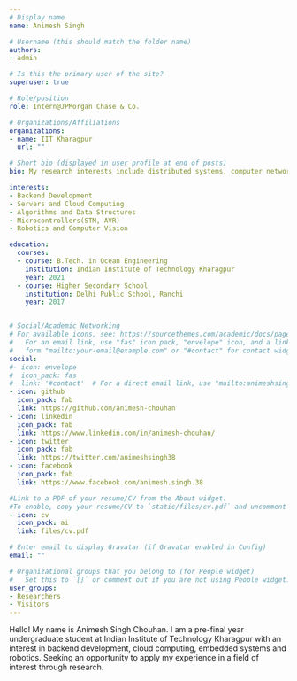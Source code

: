 ```yaml
---
# Display name
name: Animesh Singh

# Username (this should match the folder name)
authors:
- admin

# Is this the primary user of the site?
superuser: true

# Role/position
role: Intern@JPMorgan Chase & Co.

# Organizations/Affiliations
organizations:
- name: IIT Kharagpur
  url: ""

# Short bio (displayed in user profile at end of posts)
bio: My research interests include distributed systems, computer networks and programmable matter.

interests:
- Backend Development
- Servers and Cloud Computing
- Algorithms and Data Structures
- Microcontrollers(STM, AVR)
- Robotics and Computer Vision

education:
  courses:
  - course: B.Tech. in Ocean Engineering
    institution: Indian Institute of Technology Kharagpur
    year: 2021
  - course: Higher Secondary School
    institution: Delhi Public School, Ranchi
    year: 2017


# Social/Academic Networking
# For available icons, see: https://sourcethemes.com/academic/docs/page-builder/#icons
#   For an email link, use "fas" icon pack, "envelope" icon, and a link in the
#   form "mailto:your-email@example.com" or "#contact" for contact widget.
social:
#- icon: envelope
#  icon_pack: fas
#  link: '#contact'  # For a direct email link, use "mailto:animeshsingh38@gmail.com".
- icon: github
  icon_pack: fab
  link: https://github.com/animesh-chouhan
- icon: linkedin
  icon_pack: fab
  link: https://www.linkedin.com/in/animesh-chouhan/
- icon: twitter
  icon_pack: fab
  link: https://twitter.com/animeshsingh38
- icon: facebook
  icon_pack: fab
  link: https://www.facebook.com/animesh.singh.38

#Link to a PDF of your resume/CV from the About widget.
#To enable, copy your resume/CV to `static/files/cv.pdf` and uncomment the lines below.
- icon: cv
  icon_pack: ai
  link: files/cv.pdf

# Enter email to display Gravatar (if Gravatar enabled in Config)
email: ""

# Organizational groups that you belong to (for People widget)
#   Set this to `[]` or comment out if you are not using People widget.
user_groups:
- Researchers
- Visitors
---
```


<!-- <p align="justify"> -->
Hello! My name is Animesh Singh Chouhan. I am a pre-final year undergraduate student at Indian Institute of Technology Kharagpur with an interest in backend development, cloud computing, embedded systems and robotics. Seeking an opportunity to apply my experience in a field of interest through research.
<!-- </p> -->